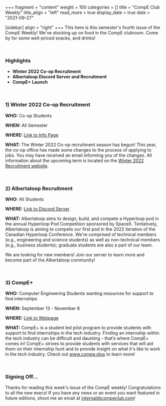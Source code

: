 +++
fragment = "content"
weight = 100
categories = []
title = "CompE Club Weekly"
title_align = "left"
read_more = true
display_date = true
date = "2021-09-27"

[sidebar]
align = "right"
+++
This here is this semester's fourth issue of the CompE Weekly! We've stocking up on food in the CompE clubroom. Come by for some well-priced snacks, and drinks!


</br>

### Highlights

* **Winter 2022 Co-op Recruitment**
* **Albertaloop Discord Server and Recruitment**
* **CompE+ Launch**



</br>

### 1)  Winter 2022 Co-op Recruitment

**WHO:** Co-op Students

**WHEN:** All Semester

**WHERE:** [Link to Info Page](https://www.ualberta.ca/engineering/co-op/students/winter-recruitment.html)

**WHAT:** The Winter 2022 Co-op recruitment season has begun! This year, the co-op office has made some changes to the process of applying to jobs. You may have received an email informing you of the changes. All information about the upcoming term is located on the [Winter 2022 Recruitment website](https://www.ualberta.ca/engineering/co-op/students/winter-recruitment.html).



</br>

### 2)  Albertaloop Recruitment

**WHO:** All Students

**WHERE:** [Link to Discord Server](https://discord.gg/YWTEKwwkJu)

**WHAT:** Albertaloop aims to design, build, and compete a Hyperloop pod in the annual Hyperloop Pod Competition sponsored by SpaceX. Tentatively, Albertaloop is aiming to compete our first pod in the 2022 iteration of the Canadian Hyperloop Conference. We're comprised of technical members (e.g., engineering and science students) as well as non-technical members (e.g., business students); graduate students are also a part of our team.

We are looking for new members! Join our server to learn more and become part of the Albertaloop community! 



</br>

### 3)  CompE+

**WHO:** Computer Engineering Students wanting resources for support to find internships

**WHEN:** September 13 - November 8

**WHERE:** [Link to Webpage](https://www.compe.plus)

**WHAT:** CompE+ is a student led pilot program to provide students with support to find internships in the tech industry. Finding an internship within the tech industry can be difficult and daunting - that’s where CompE+ comes in! CompE+ strives to provide students with services that will aid them on their internship hunt and to provide insight on what it's like to work in the tech industry. Check out www.compe.plus to learn more!



</br>

### Signing Off...

Thanks for reading this week's issue of the CompE weekly! Congratulations to all the new execs! If you have any news or an event you want featured in future editions, shoot me an email at [internal@compeclub.com](mailto:internal@compeclub.com)!
